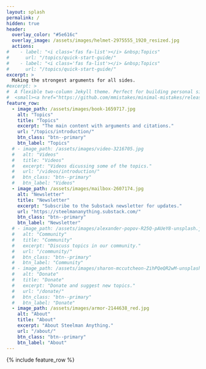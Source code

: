 ```yaml
---
layout: splash
permalink: /
hidden: true
header:
  overlay_color: "#5e616c"
  overlay_image: /assets/images/helmet-2975555_1920_resized.jpg
  actions:
#    - label: "<i class='fas fa-list'></i> &nbsp;Topics"
#      url: "/topics/quick-start-guide/"
#    - label: "<i class='fas fa-list'></i> &nbsp;Topics"
#      url: "/topics/quick-start-guide/"
excerpt: >
  Making the strongest arguments for all sides.
#excerpt: >
#  A flexible two-column Jekyll theme. Perfect for building personal sites, blogs, and portfolios.<br />
#  <small><a href="https://github.com/mmistakes/minimal-mistakes/releases/tag/4.24.0">Latest release v4.24.0</a></small>
feature_row:
  - image_path: /assets/images/book-1659717.jpg
    alt: "Topics"
    title: "Topics"
    excerpt: "The main content with arguments and citations."
    url: "/topics/introduction/"
    btn_class: "btn--primary"
    btn_label: "Topics"
  # - image_path: /assets/images/video-3216705.jpg
  #   alt: "Videos"
  #   title: "Videos"
  #   excerpt: "Videos dicussing some of the topics."
  #   url: "/videos/introduction/"
  #   btn_class: "btn--primary"
  #   btn_label: "Videos"
  - image_path: /assets/images/mailbox-2607174.jpg
    alt: "Newsletter"
    title: "Newsletter"
    excerpt: "Subscribe to the Substack newsletter for updates."
    url: "https://steelmananything.substack.com/"
    btn_class: "btn--primary"
    btn_label: "Newsletter"
  # - image_path: /assets/images/alexander-popov-R25Q-pAUeY8-unsplash.jpg
  #   alt: "Community"
  #   title: "Community"
  #   excerpt: "Discuss topics in our community."
  #   url: "/community/"
  #   btn_class: "btn--primary"
  #   btn_label: "Community"      
  # - image_path: /assets/images/sharon-mccutcheon-ZihPQeQR2wM-unsplash.jpg
  #   alt: "Donate"
  #   title: "Donate"
  #   excerpt: "Donate and suggest new topics."
  #   url: "/donate/"
  #   btn_class: "btn--primary"
  #   btn_label: "Donate"
  - image_path: /assets/images/armor-2144638_red.jpg
    alt: "About"
    title: "About"
    excerpt: "About Steelman Anything."
    url: "/about/"
    btn_class: "btn--primary"
    btn_label: "About"      
---
```


{% include feature_row %}
